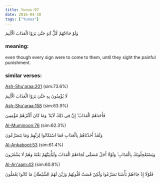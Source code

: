 ```yaml
---
title: Yunus:97
date: 2016-04-30
tags: ["Yunus"]
---
```

وَلَوْ جَاءَتْهُمْ كُلُّ آيَةٍ حَتَّىٰ يَرَوُا الْعَذَابَ الْأَلِيمَ
### meaning: 
even though every sign were to come to them, until they sight the painful punishment.
### similar verses: 

[Ash-Shu'araa:201](/26/201) (sim:73.6%)

لَا يُؤْمِنُونَ بِهِ حَتَّىٰ يَرَوُا الْعَذَابَ الْأَلِيمَ

[Ash-Shu'araa:158](/26/158) (sim:63.9%)

فَأَخَذَهُمُ الْعَذَابُ ۗ إِنَّ فِي ذَٰلِكَ لَآيَةً ۖ وَمَا كَانَ أَكْثَرُهُمْ مُؤْمِنِينَ

[Al-Muminoon:76](/23/76) (sim:62.3%)

وَلَقَدْ أَخَذْنَاهُمْ بِالْعَذَابِ فَمَا اسْتَكَانُوا لِرَبِّهِمْ وَمَا يَتَضَرَّعُونَ

[Al-Ankaboot:53](/29/53) (sim:61.4%)

وَيَسْتَعْجِلُونَكَ بِالْعَذَابِ ۚ وَلَوْلَا أَجَلٌ مُسَمًّى لَجَاءَهُمُ الْعَذَابُ وَلَيَأْتِيَنَّهُمْ بَغْتَةً وَهُمْ لَا يَشْعُرُونَ

[Al-An'aam:43](/6/43) (sim:60.8%)

فَلَوْلَا إِذْ جَاءَهُمْ بَأْسُنَا تَضَرَّعُوا وَلَٰكِنْ قَسَتْ قُلُوبُهُمْ وَزَيَّنَ لَهُمُ الشَّيْطَانُ مَا كَانُوا يَعْمَلُونَ
